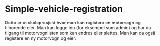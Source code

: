 # Simple-vehicle-registration

Dette er et skoleprosjekt hvor man kan registere en motorvogn og tilhørende eier. Man kan logge inn (for eksempel som admin) 
og har da tilgang til motorvognlisten som kan endres eller slettes. Man kan da også registere en ny motorvogn og eier.
